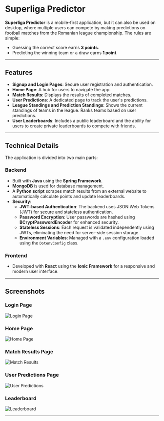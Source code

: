 # Superliga Predictor

**Superliga Predictor** is a mobile-first application, but it can also be used on desktop, where multiple users can compete by making predictions on football matches from the Romanian league championship. The rules are simple:

- Guessing the correct score earns **3 points**.  
- Predicting the winning team or a draw earns **1 point**.

---

## Features

- **Signup and Login Pages**: Secure user registration and authentication.  
- **Home Page**: A hub for users to navigate the app.  
- **Match Results**: Displays the results of completed matches.  
- **User Predictions**: A dedicated page to track the user's predictions.  
- **League Standings and Prediction Standings**: Shows the current standings of teams in the league. Ranks teams based on user predictions. 
- **User Leaderboards**: Includes a public leaderboard and the ability for users to create private leaderboards to compete with friends.

---

## Technical Details

The application is divided into two main parts:

### Backend

- Built with **Java** using the **Spring Framework**.
- **MongoDB** is used for database management.
- A **Python script** scrapes match results from an external website to automatically calculate points and update leaderboards.
- **Security**:
  - **JWT-based Authentication**: The backend uses JSON Web Tokens (JWT) for secure and stateless authentication. 
  - **Password Encryption**: User passwords are hashed using **BCryptPasswordEncoder** for enhanced security.  
  - **Stateless Sessions**: Each request is validated independently using JWTs, eliminating the need for server-side session storage.
  - **Environment Variables**: Managed with a `.env` configuration loaded using the `DotenvConfig` class.

### Frontend

- Developed with **React** using the **Ionic Framework** for a responsive and modern user interface.

---

## Screenshots

### Login Page
![Login Page](./images/login-page.png)

### Home Page
![Home Page](./images/home-page.png)

### Match Results Page
![Match Results](./images/results-page.png)

### User Predictions Page
![User Predictions](./images/predictions-page.png)

### Leaderboard
![Leaderboard](./images/leaderboards-page.png)

---